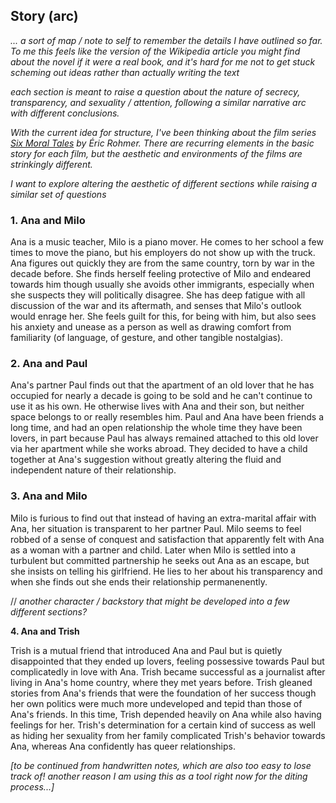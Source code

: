 ## Story (arc)

*... a sort of map / note to self to remember the details I have outlined so far. To me this feels like the version of the Wikipedia article you might find about the novel if it were a real book, and it's hard for me not to get stuck scheming out ideas rather than actually writing the text*

*each section is meant to raise a question about the nature of secrecy, transparency, and sexuality / attention, following a similar narrative arc with different conclusions.*

*With the current idea for structure, I've been thinking about the film series [Six Moral Tales](https://www.criterion.com/boxsets/417-six-moral-tales) by Éric Rohmer. There are recurring elements in the basic story for each film, but the aesthetic and environments of the films are strinkingly different.* 

*I want to explore altering the aesthetic of different sections while raising a similar set of questions*

### 1. Ana and Milo

Ana is a music teacher, Milo is a piano mover. He comes to her school a few times to move the piano, but his employers do not show up with the truck. Ana figures out quickly they are from the same country, torn by war in the decade before. She finds herself feeling protective of Milo and endeared towards him though usually she avoids other immigrants, especially when she suspects they will politically disagree. She has deep fatigue with all discussion of the war and its aftermath, and senses that Milo's outlook would enrage her. She feels guilt for this, for being with him, but also sees his anxiety and unease as a person as well as drawing comfort from familiarity (of language, of gesture, and other tangible nostalgias).

### 2. Ana and Paul

Ana's partner Paul finds out that the apartment of an old lover that he has occupied for nearly a decade is going to be sold and he can't continue to use it as his own. He otherwise lives with Ana and their son, but neither space belongs to or really resembles him. Paul and Ana have been friends a long time, and had an open relationship the whole time they have been lovers, in part because Paul has always remained attached to this old lover via her apartment while she works abroad. They decided to have a child together at Ana's suggestion without greatly altering the fluid and independent nature of their relationship.

### 3. Ana and Milo

Milo is furious to find out that instead of having an extra-marital affair with Ana, her situation is transparent to her partner Paul. Milo seems to feel robbed of a sense of conquest and satisfaction that apparently felt with Ana as a woman with a partner and child. Later when Milo is settled into a turbulent but committed partnership he seeks out Ana as an escape, but she insists on telling his girlfriend. He lies to her about his transparency and when she finds out she ends their relationship permanenently.

// *another character / backstory that might be developed into a few different sections?*

**4. Ana and Trish**

Trish is a mutual friend that introduced Ana and Paul but is quietly disappointed that they ended up lovers, feeling possessive towards Paul but complicatedly in love with Ana. Trish became successful as a journalist after living in Ana's home country, where they met years before. Trish gleaned stories from Ana's friends that were the foundation of her success though her own politics were much more undeveloped and tepid than those of Ana's friends. In this time, Trish depended heavily on Ana while also having feelings for her. Trish's determination for a certain kind of success as well as hiding her sexuality from her family complicated Trish's behavior towards Ana, whereas Ana confidently has queer relationships.
    
 *[to be continued from handwritten notes, which are also too easy to lose track of! another reason I am using this as a tool right now for the diting process...]*  
